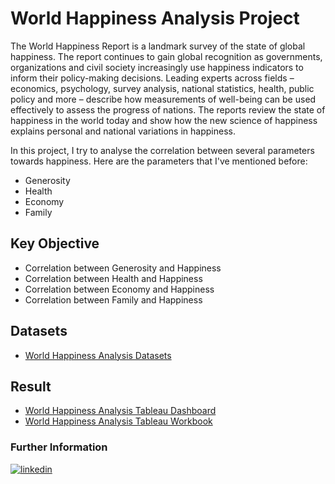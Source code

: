 # World  Happiness Analysis Project

The World Happiness Report is a landmark survey of the state of global happiness. The report continues to gain global recognition as governments, organizations and civil society increasingly use happiness indicators to inform their policy-making decisions. Leading experts across fields – economics, psychology, survey analysis, national statistics, health, public policy and more – describe how measurements of well-being can be used effectively to assess the progress of nations. The reports review the state of happiness in the world today and show how the new science of happiness explains personal and national variations in happiness. 

In this project, I try to analyse the correlation between several parameters towards happiness. Here are the parameters that I've mentioned before:

- Generosity
- Health
- Economy
- Family

## Key Objective

- Correlation between Generosity and Happiness
- Correlation between Health and Happiness
- Correlation between Economy and Happiness
- Correlation between Family and Happiness

## Datasets

 - [World Happiness Analysis Datasets](https://github.com/careldelvine/World-Happiness-Analysis-Project/tree/main/Datasets)

## Result

 - [World Happiness Analysis Tableau Dashboard](https://public.tableau.com/views/Project1_WorldHappinessAnalysis/Chart?:language=en-US&:display_count=n&:origin=viz_share_link)
 - [World Happiness Analysis Tableau Workbook](https://github.com/careldelvine/World-Happiness-Analysis-Project/blob/cdaf195fab0b71400e932f9873ecbb74fabedc27/World%20Happiness%20Analysis.twbx)

### Further Information
[![linkedin](https://img.shields.io/badge/linkedin-0A66C2?style=for-the-badge&logo=linkedin&logoColor=white)](https://www.linkedin.com/in/careldelvine/)




